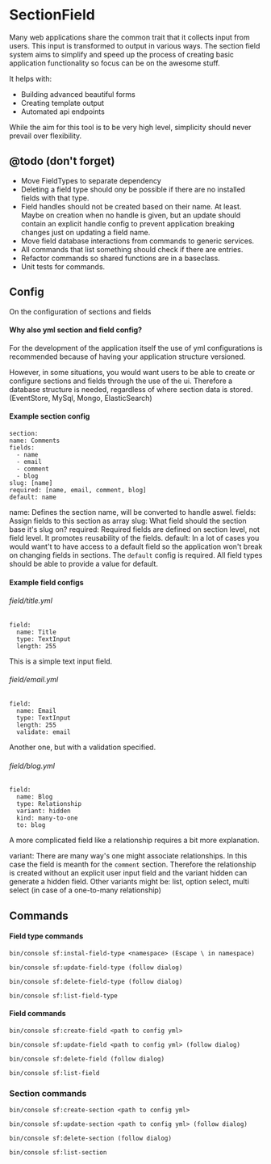 # SectionField

Many web applications share the common trait that it collects input from users. This input is transformed to output in various ways. The section field system aims to simplify and speed up the process of creating basic application functionality so focus can be on the awesome stuff.

It helps with: 
- Building advanced beautiful forms
- Creating template output
- Automated api endpoints

While the aim for this tool is to be very high level, simplicity should never prevail over flexibility.

## @todo (don't forget)

- Move FieldTypes to separate dependency
- Deleting a field type should ony be possible if there are no installed fields with that type.
- Field handles should not be created based on their name. At least. Maybe on creation when no handle is given, but an update should contain an explicit handle config to prevent application breaking changes just on updating a field name.
- Move field database interactions from commands to generic services.
- All commands that list something should check if there are entries.
- Refactor commands so shared functions are in a baseclass.
- Unit tests for commands.

## Config

On the configuration of sections and fields

#### Why also yml section and field config?

For the development of the application itself the use of yml configurations is recommended because of having your application structure versioned.

However, in some situations, you would want users to be able to create or configure sections and fields through the use of the ui. Therefore a database structure is needed, regardless of where section data is stored. (EventStore, MySql, Mongo, ElasticSearch)

#### Example section config

	section:
    name: Comments
    fields:
      - name
      - email
      - comment
      - blog
    slug: [name]
    required: [name, email, comment, blog]
    default: name
    
name: Defines the section name, will be converted to handle aswel.
fields: Assign fields to this section as array
slug: What field should the section base it's slug on?
required: Required fields are defined on section level, not field level. It promotes reusability of the fields.
default: In a lot of cases you would want't to have access to a default field so the application won't break on changing fields in sections. The `default` config is required. All field types should be able to provide a value for default.

#### Example field configs

  ###### field/title.yml
	field:
	  name: Title
	  type: TextInput
	  length: 255
    
This is a simple text input field.

  ###### field/email.yml
	field:
	  name: Email
	  type: TextInput
	  length: 255
	  validate: email
	  
Another one, but with a validation specified.
	  
  ###### field/blog.yml
	field:
	  name: Blog
	  type: Relationship
	  variant: hidden
	  kind: many-to-one
	  to: blog

A more complicated field like a relationship requires a bit more explanation.

variant: There are many way's one might associate relationships. In this case the field is meanth for the `comment` section. Therefore the relationship is created without an explicit user input field and the variant hidden can generate a hidden field. Other variants might be: list, option select, multi select (in case of a one-to-many relationship)

## Commands

#### Field type commands

`bin/console sf:instal-field-type <namespace> (Escape \ in namespace)`

`bin/console sf:update-field-type (follow dialog)`

`bin/console sf:delete-field-type (follow dialog)`

`bin/console sf:list-field-type`


#### Field commands

`bin/console sf:create-field <path to config yml>`

`bin/console sf:update-field <path to config yml> (follow dialog)`

`bin/console sf:delete-field (follow dialog)`

`bin/console sf:list-field`


### Section commands

`bin/console sf:create-section <path to config yml>`

`bin/console sf:update-section <path to config yml> (follow dialog)`

`bin/console sf:delete-section (follow dialog)`

`bin/console sf:list-section`
